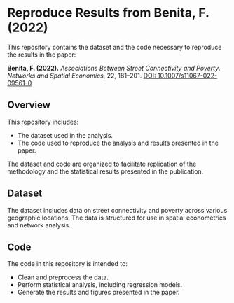 # Reproduce Results from Benita, F. (2022)

This repository contains the dataset and the code necessary to reproduce the results in the paper:

**Benita, F. (2022).** *Associations Between Street Connectivity and Poverty*. *Networks and Spatial Economics*, 22, 181–201. [DOI: 10.1007/s11067-022-09561-0](https://doi.org/10.1007/s11067-022-09561-0)

## Overview

This repository includes:
- The dataset used in the analysis.
- The code used to reproduce the analysis and results presented in the paper.

The dataset and code are organized to facilitate replication of the methodology and the statistical results presented in the publication.

## Dataset

The dataset includes data on street connectivity and poverty across various geographic locations. The data is structured for use in spatial econometrics and network analysis.

## Code

The code in this repository is intended to:
- Clean and preprocess the data.
- Perform statistical analysis, including regression models.
- Generate the results and figures presented in the paper.
